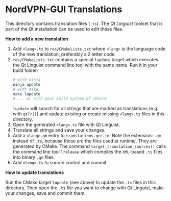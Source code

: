 # NordVPN-GUI Translations

This directory contains translation files (`.ts`).
The _Qt Linguist_ toolset that is part of the Qt installation can be used to edit these files.

**How to add a new translation**

1. Add `<lang>.ts` to `res/CMakeLists.txt` where `<lang>` is the language code of the new translation, preferably a 2 letter code.
2. `res/CMakeLists.txt` contains a special `lupdate` target which executes the Qt Linguist command line tool with the same name.
   Run it in your build folder:
   ```sh
   # with ninja
   ninja update
   # with make
   make lupdate
   # ... or with your build system of choice
   ```
   `lupdate` will search for all strings that are marked as translations (e.g. with `qsTr()`) and update existing or create missing `<lang>.ts` files in this directory.
3. Open the generated `<lang>.ts` file with Qt Linguist.
4. Translate all strings and save your changes.
5. Add a `<lang>.qm` entry to `translations.qrc.in`. Note the extension: `.qm` instead of `.ts`, because those are the files used at runtime.
   They are generated by CMake. The command `target_translation_sources()` calls the command line tool `lrelease` which compiles the `XML`-based `.ts` files into binary `.qm` files.
6. Add `<lang>.ts` to source control and commit.

**How to update translations**

Run the CMake target `lupdate` (see above) to update the `.ts` files in this directory. Then open the `.ts` file you want to change with Qt Linguist, make your changes, save and commit them.
